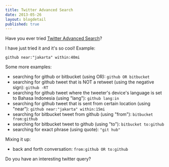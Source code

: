 ```yaml
---
title: Twitter Advanced Search
date: 2013-05-26
layout: blogdetail
published: true
---
```


Have you ever tried [Twitter Advanced Search](https://twitter.com/search-advanced)?

I have just tried it and it's so cool! Example:

    github near:"jakarta" within:40mi

Some more examples:

* searching for github or bitbucket (using OR): `github OR bitbucket`
* searching for github tweet that is NOT a retweet (using the negative sign): `github -RT`
* searching for github tweet where the tweeter's device's language is set to Bahasa Indonesia (using "lang"): `github lang:in`
* searching for github tweet that is sent from certain location (using "near"): `github near:"jakarta" within:15mi`
* searching for bitbucket tweet from github (using "from"): `bitbucket from:github`
* searching for bitbucket tweet to github (using "to"): `bitbucket to:github`
* searching for exact phrase (using quote): `"git hub"`

Mixing it up:

* back and forth conversation: `from:github OR to:github`

Do you have an interesting twitter query?
